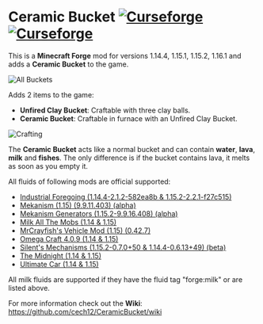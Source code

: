 # Ceramic Bucket [![Curseforge](http://cf.way2muchnoise.eu/full_ceramic-bucket_downloads.svg)](https://www.curseforge.com/minecraft/mc-mods/ceramic-bucket) [![Curseforge](http://cf.way2muchnoise.eu/versions/For%20MC_ceramic-bucket_all.svg)](https://www.curseforge.com/minecraft/mc-mods/ceramic-bucket/files)

This is a **Minecraft Forge** mod for versions 1.14.4, 1.15.1, 1.15.2, 1.16.1 and adds a **Ceramic Bucket** to the game.

![All Buckets](https://raw.githubusercontent.com/cech12/CeramicBucket/master/material/all_buckets.png)

Adds 2 items to the game:

* **Unfired Clay Bucket**: Craftable with three clay balls.
* **Ceramic Bucket**: Craftable in furnace with an Unfired Clay Bucket.

![Crafting](https://raw.githubusercontent.com/cech12/CeramicBucket/master/material/crafting.png)

The **Ceramic Bucket** acts like a normal bucket and can contain **water**, **lava**, **milk** and **fishes**.
The only difference is if the bucket contains lava, it melts as soon as you empty it.

All fluids of following mods are official supported:
* [Industrial Foregoing (1.14.4-2.1.2-582ea8b & 1.15.2-2.2.1-f27c515)](https://www.curseforge.com/minecraft/mc-mods/industrial-foregoing)
* [Mekanism (1.15) (9.9.11.403) (alpha)](https://www.curseforge.com/minecraft/mc-mods/mekanism)
* [Mekanism Generators (1.15.2-9.9.16.408) (alpha)](https://www.curseforge.com/minecraft/mc-mods/mekanism-generators)
* [Milk All The Mobs (1.14 & 1.15)](https://www.curseforge.com/minecraft/mc-mods/milk-all-the-mobs)
* [MrCrayfish's Vehicle Mod (1.15) (0.42.7)](https://www.curseforge.com/minecraft/mc-mods/mrcrayfishs-vehicle-mod)
* [Omega Craft 4.0.9 (1.14 & 1.15)](https://www.curseforge.com/minecraft/mc-mods/omega-craft-mod)
* [Silent's Mechanisms (1.15.2-0.7.0+50 & 1.14.4-0.6.13+49) (beta)](https://www.curseforge.com/minecraft/mc-mods/silents-mechanisms)
* [The Midnight (1.14 & 1.15)](https://www.curseforge.com/minecraft/mc-mods/the-midnight)
* [Ultimate Car (1.14 & 1.15)](https://www.curseforge.com/minecraft/mc-mods/ultimate-car-mod)


All milk fluids are supported if they have the fluid tag "forge:milk" or are listed above.

For more information check out the **Wiki**: https://github.com/cech12/CeramicBucket/wiki